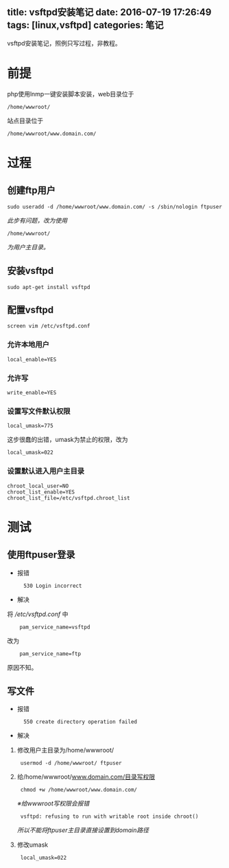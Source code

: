 title: vsftpd安装笔记
date: 2016-07-19 17:26:49
tags: [linux,vsftpd]
categories: 笔记
---

vsftpd安装笔记，照例只写过程，非教程。
<!--more-->

# 前提

php使用lnmp一键安装脚本安装，web目录位于

    /home/wwwroot/

站点目录位于

    /home/wwwroot/www.domain.com/

# 过程

## 创建ftp用户

    sudo useradd -d /home/wwwroot/www.domain.com/ -s /sbin/nologin ftpuser

*此步有问题，改为使用*

    /home/wwwroot/

*为用户主目录。*

## 安装vsftpd

    sudo apt-get install vsftpd

## 配置vsftpd

    screen vim /etc/vsftpd.conf

### 允许本地用户

    local_enable=YES

### 允许写

    write_enable=YES

### 设置写文件默认权限

    local_umask=775

这步很蠢的出错，umask为禁止的权限，改为

    local_umask=022

### 设置默认进入用户主目录

    chroot_local_user=NO
    chroot_list_enable=YES
    chroot_list_file=/etc/vsftpd.chroot_list

# 测试

## 使用ftpuser登录

- 报错

        530 Login incorrect

- 解决

将 */etc/vsftpd.conf* 中

        pam_service_name=vsftpd

改为

        pam_service_name=ftp

原因不知。

## 写文件

- 报错

        550 create directory operation failed

- 解决

1. 修改用户主目录为/home/wwwroot/

        usermod -d /home/wwwroot/ ftpuser

2. 给/home/wwwroot/www.domain.com/目录写权限

        chmod +w /home/wwwroot/www.domain.com/

    *※给wwwroot写权限会报错*

        vsftpd: refusing to run with writable root inside chroot()
        
    *所以不能将ftpuser主目录直接设置到domain路径*

3. 修改umask

        local_umask=022
    